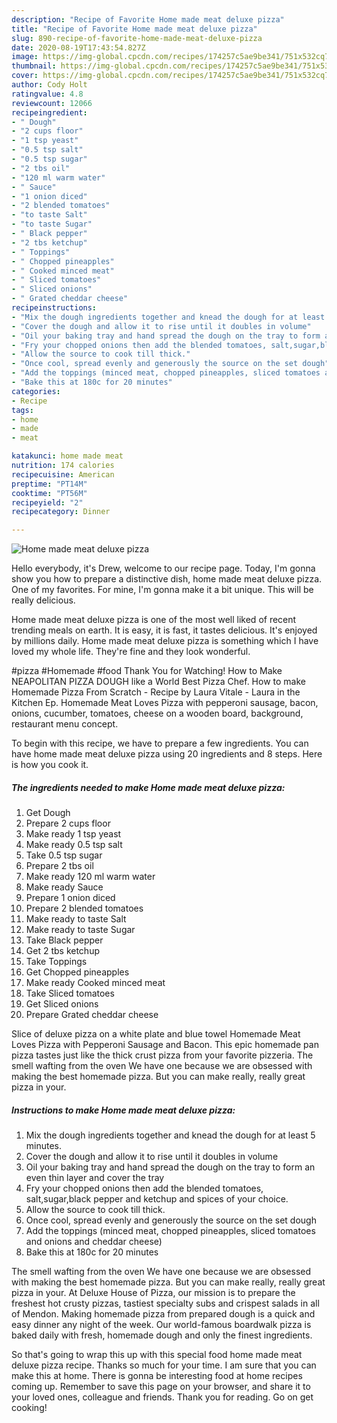 ```yaml
---
description: "Recipe of Favorite Home made meat deluxe pizza"
title: "Recipe of Favorite Home made meat deluxe pizza"
slug: 890-recipe-of-favorite-home-made-meat-deluxe-pizza
date: 2020-08-19T17:43:54.827Z
image: https://img-global.cpcdn.com/recipes/174257c5ae9be341/751x532cq70/home-made-meat-deluxe-pizza-recipe-main-photo.jpg
thumbnail: https://img-global.cpcdn.com/recipes/174257c5ae9be341/751x532cq70/home-made-meat-deluxe-pizza-recipe-main-photo.jpg
cover: https://img-global.cpcdn.com/recipes/174257c5ae9be341/751x532cq70/home-made-meat-deluxe-pizza-recipe-main-photo.jpg
author: Cody Holt
ratingvalue: 4.8
reviewcount: 12066
recipeingredient:
- " Dough"
- "2 cups floor"
- "1 tsp yeast"
- "0.5 tsp salt"
- "0.5 tsp sugar"
- "2 tbs oil"
- "120 ml warm water"
- " Sauce"
- "1 onion diced"
- "2 blended tomatoes"
- "to taste Salt"
- "to taste Sugar"
- " Black pepper"
- "2 tbs ketchup"
- " Toppings"
- " Chopped pineapples"
- " Cooked minced meat"
- " Sliced tomatoes"
- " Sliced onions"
- " Grated cheddar cheese"
recipeinstructions:
- "Mix the dough ingredients together and knead the dough for at least 5 minutes."
- "Cover the dough and allow it to rise until it doubles in volume"
- "Oil your baking tray and hand spread the dough on the tray to form an even thin layer and cover the tray"
- "Fry your chopped onions then add the blended tomatoes, salt,sugar,black pepper and ketchup and spices of your choice."
- "Allow the source to cook till thick."
- "Once cool, spread evenly and generously the source on the set dough"
- "Add the toppings (minced meat, chopped pineapples, sliced tomatoes and onions and cheddar cheese)"
- "Bake this at 180c for 20 minutes"
categories:
- Recipe
tags:
- home
- made
- meat

katakunci: home made meat 
nutrition: 174 calories
recipecuisine: American
preptime: "PT14M"
cooktime: "PT56M"
recipeyield: "2"
recipecategory: Dinner

---
```



![Home made meat deluxe pizza](https://img-global.cpcdn.com/recipes/174257c5ae9be341/751x532cq70/home-made-meat-deluxe-pizza-recipe-main-photo.jpg)

Hello everybody, it's Drew, welcome to our recipe page. Today, I'm gonna show you how to prepare a distinctive dish, home made meat deluxe pizza. One of my favorites. For mine, I'm gonna make it a bit unique. This will be really delicious.

Home made meat deluxe pizza is one of the most well liked of recent trending meals on earth. It is easy, it is fast, it tastes delicious. It's enjoyed by millions daily. Home made meat deluxe pizza is something which I have loved my whole life. They're fine and they look wonderful.

#pizza #Homemade #food Thank You for Watching! How to Make NEAPOLITAN PIZZA DOUGH like a World Best Pizza Chef. How to make Homemade Pizza From Scratch - Recipe by Laura Vitale - Laura in the Kitchen Ep. Homemade Meat Loves Pizza with pepperoni sausage, bacon, onions, cucumber, tomatoes, cheese on a wooden board, background, restaurant menu concept.


To begin with this recipe, we have to prepare a few ingredients. You can have home made meat deluxe pizza using 20 ingredients and 8 steps. Here is how you cook it.

<!--inarticleads1-->

##### The ingredients needed to make Home made meat deluxe pizza:

1. Get  Dough
1. Prepare 2 cups floor
1. Make ready 1 tsp yeast
1. Make ready 0.5 tsp salt
1. Take 0.5 tsp sugar
1. Prepare 2 tbs oil
1. Make ready 120 ml warm water
1. Make ready  Sauce
1. Prepare 1 onion diced
1. Prepare 2 blended tomatoes
1. Make ready to taste Salt
1. Make ready to taste Sugar
1. Take  Black pepper
1. Get 2 tbs ketchup
1. Take  Toppings
1. Get  Chopped pineapples
1. Make ready  Cooked minced meat
1. Take  Sliced tomatoes
1. Get  Sliced onions
1. Prepare  Grated cheddar cheese


Slice of deluxe pizza on a white plate and blue towel Homemade Meat Loves Pizza with Pepperoni Sausage and Bacon. This epic homemade pan pizza tastes just like the thick crust pizza from your favorite pizzeria. The smell wafting from the oven We have one because we are obsessed with making the best homemade pizza. But you can make really, really great pizza in your. 

<!--inarticleads2-->

##### Instructions to make Home made meat deluxe pizza:

1. Mix the dough ingredients together and knead the dough for at least 5 minutes.
1. Cover the dough and allow it to rise until it doubles in volume
1. Oil your baking tray and hand spread the dough on the tray to form an even thin layer and cover the tray
1. Fry your chopped onions then add the blended tomatoes, salt,sugar,black pepper and ketchup and spices of your choice.
1. Allow the source to cook till thick.
1. Once cool, spread evenly and generously the source on the set dough
1. Add the toppings (minced meat, chopped pineapples, sliced tomatoes and onions and cheddar cheese)
1. Bake this at 180c for 20 minutes


The smell wafting from the oven We have one because we are obsessed with making the best homemade pizza. But you can make really, really great pizza in your. At Deluxe House of Pizza, our mission is to prepare the freshest hot crusty pizzas, tastiest specialty subs and crispest salads in all of Mendon. Making homemade pizza from prepared dough is a quick and easy dinner any night of the week. Our world-famous boardwalk pizza is baked daily with fresh, homemade dough and only the finest ingredients. 

So that's going to wrap this up with this special food home made meat deluxe pizza recipe. Thanks so much for your time. I am sure that you can make this at home. There is gonna be interesting food at home recipes coming up. Remember to save this page on your browser, and share it to your loved ones, colleague and friends. Thank you for reading. Go on get cooking!
